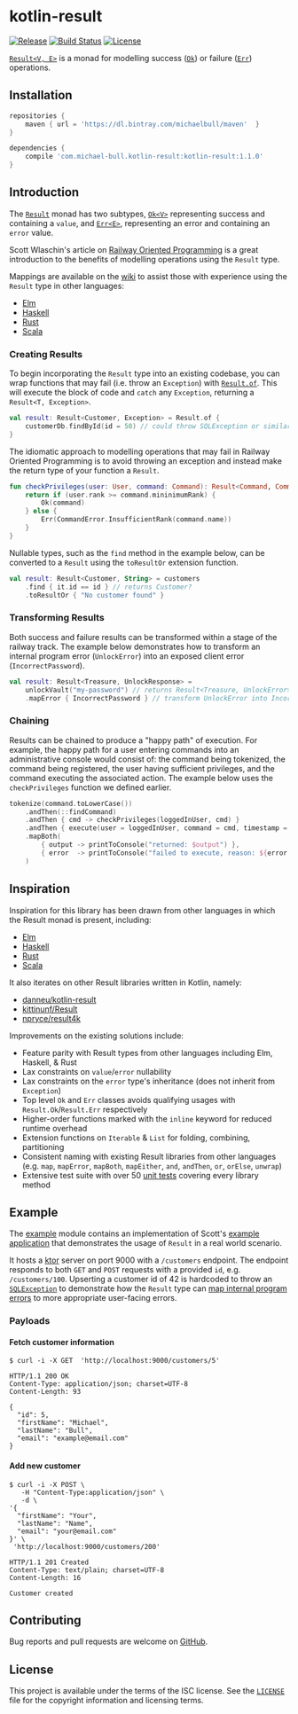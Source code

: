 # kotlin-result

[![Release](https://api.bintray.com/packages/michaelbull/maven/kotlin-result/images/download.svg)](https://bintray.com/michaelbull/maven/kotlin-result/_latestVersion) [![Build Status](https://travis-ci.org/michaelbull/kotlin-result.svg?branch=master)](https://travis-ci.org/michaelbull/kotlin-result) [![License](https://img.shields.io/github/license/michaelbull/kotlin-result.svg)](https://github.com/michaelbull/kotlin-result/blob/master/LICENSE)

[`Result<V, E>`][result] is a monad for modelling success ([`Ok`][result-ok]) or
failure ([`Err`][result-err]) operations.

## Installation

```groovy
repositories {
    maven { url = 'https://dl.bintray.com/michaelbull/maven'  }
}

dependencies {
    compile 'com.michael-bull.kotlin-result:kotlin-result:1.1.0'
}
```

## Introduction

The [`Result`][result] monad has two subtypes, [`Ok<V>`][result-ok] 
representing success and containing a `value`, and [`Err<E>`][result-err],
representing an error and containing an `error` value. 

Scott Wlaschin's article on [Railway Oriented Programming][swalschin-rop] is a great
introduction to the benefits of modelling operations using the `Result` type.

Mappings are available on the [wiki][wiki] to assist those with experience 
using the `Result` type in other languages:

- [Elm](https://github.com/michaelbull/kotlin-result/wiki/Elm)
- [Haskell](https://github.com/michaelbull/kotlin-result/wiki/Haskell)
- [Rust](https://github.com/michaelbull/kotlin-result/wiki/Rust)
- [Scala](https://github.com/michaelbull/kotlin-result/wiki/Scala)

### Creating Results

To begin incorporating the `Result` type into an existing codebase, you can 
wrap functions that may fail (i.e. throw an `Exception`) with
[`Result.of`][result-of]. This will execute the block of code and `catch` any
`Exception`, returning a `Result<T, Exception>`.

```kotlin
val result: Result<Customer, Exception> = Result.of { 
    customerDb.findById(id = 50) // could throw SQLException or similar 
}
```

The idiomatic approach to modelling operations that may fail in Railway
Oriented Programming is to avoid throwing an exception and instead make the 
return type of your function a `Result`.

```kotlin
fun checkPrivileges(user: User, command: Command): Result<Command, CommandError> {
    return if (user.rank >= command.mininimumRank) {
        Ok(command)
    } else {
        Err(CommandError.InsufficientRank(command.name))
    }
}
```

Nullable types, such as the `find` method in the example below, can be 
converted to a `Result` using the `toResultOr` extension function.

```kotlin
val result: Result<Customer, String> = customers
    .find { it.id == id } // returns Customer?
    .toResultOr { "No customer found" }
```

### Transforming Results

Both success and failure results can be transformed within a stage of the
railway track. The example below demonstrates how to transform an internal
program error (`UnlockError`) into an exposed client error 
(`IncorrectPassword`).

```kotlin
val result: Result<Treasure, UnlockResponse> = 
    unlockVault("my-password") // returns Result<Treasure, UnlockError>
    .mapError { IncorrectPassword } // transform UnlockError into IncorrectPassword
```

### Chaining

Results can be chained to produce a "happy path" of execution. For example, the
happy path for a user entering commands into an administrative console would 
consist of: the command being tokenized, the command being registered, the user
having sufficient privileges, and the command executing the associated action.
The example below uses the `checkPrivileges` function we defined earlier.

```kotlin
tokenize(command.toLowerCase())
    .andThen(::findCommand)
    .andThen { cmd -> checkPrivileges(loggedInUser, cmd) }
    .andThen { execute(user = loggedInUser, command = cmd, timestamp = LocalDateTime.now()) }
    .mapBoth(
        { output -> printToConsole("returned: $output") },
        { error  -> printToConsole("failed to execute, reason: ${error.reason}") }
    )
```

## Inspiration

Inspiration for this library has been drawn from other languages in which the
Result monad is present, including:

- [Elm](http://package.elm-lang.org/packages/elm-lang/core/latest/Result)
- [Haskell](https://hackage.haskell.org/package/base-4.10.0.0/docs/Data-Either.html)
- [Rust](https://doc.rust-lang.org/std/result/)
- [Scala](http://www.scala-lang.org/api/2.12.4/scala/util/Either.html)

It also iterates on other Result libraries written in Kotlin, namely:

- [danneu/kotlin-result](https://github.com/danneu/kotlin-result)
- [kittinunf/Result](https://github.com/kittinunf/Result)
- [npryce/result4k](https://github.com/npryce/result4k)

Improvements on the existing solutions include:

- Feature parity with Result types from other languages including Elm, Haskell,
     & Rust
- Lax constraints on `value`/`error` nullability
- Lax constraints on the `error` type's inheritance (does not inherit from
    `Exception`)
- Top level `Ok` and `Err` classes avoids qualifying usages with
    `Result.Ok`/`Result.Err` respectively
- Higher-order functions marked with the `inline` keyword for reduced runtime
    overhead
- Extension functions on `Iterable` & `List` for folding, combining, partitioning
- Consistent naming with existing Result libraries from other languages (e.g.
    `map`, `mapError`, `mapBoth`, `mapEither`, `and`, `andThen`, `or`, `orElse`,
    `unwrap`)
- Extensive test suite with over 50 [unit tests][unit-tests] covering every library method

## Example

The [example][example] module contains an implementation of Scott's
[example application][swalschin-example] that demonstrates the usage of `Result`
in a real world scenario.

It hosts a [ktor][ktor] server on port 9000 with a `/customers` endpoint. The
endpoint responds to both `GET` and `POST` requests with a provided `id`, e.g.
`/customers/100`. Upserting a customer id of 42 is hardcoded to throw an 
[`SQLException`][customer-42] to demonstrate how the `Result` type can [map 
internal program errors][update-customer-error] to more appropriate 
user-facing errors.

### Payloads

#### Fetch customer information

```
$ curl -i -X GET  'http://localhost:9000/customers/5'
```

```
HTTP/1.1 200 OK
Content-Type: application/json; charset=UTF-8
Content-Length: 93

{
  "id": 5,
  "firstName": "Michael",
  "lastName": "Bull",
  "email": "example@email.com"
}
```

#### Add new customer

```
$ curl -i -X POST \
   -H "Content-Type:application/json" \
   -d \
'{
  "firstName": "Your",
  "lastName": "Name",
  "email": "your@email.com"
}' \
 'http://localhost:9000/customers/200'
```

```
HTTP/1.1 201 Created
Content-Type: text/plain; charset=UTF-8
Content-Length: 16

Customer created
```

## Contributing

Bug reports and pull requests are welcome on [GitHub][github].

## License

This project is available under the terms of the ISC license. See the
[`LICENSE`](LICENSE) file for the copyright information and licensing terms.

[result]: https://github.com/michaelbull/kotlin-result/blob/master/src/main/kotlin/com/github/michaelbull/result/Result.kt#L10
[result-ok]: https://github.com/michaelbull/kotlin-result/blob/master/src/main/kotlin/com/github/michaelbull/result/Result.kt#L30
[result-err]: https://github.com/michaelbull/kotlin-result/blob/master/src/main/kotlin/com/github/michaelbull/result/Result.kt#L35
[result-of]: https://github.com/michaelbull/kotlin-result/blob/master/src/main/kotlin/com/github/michaelbull/result/Result.kt#L17
[swalschin-rop]: https://fsharpforfunandprofit.com/rop/
[wiki]: https://github.com/michaelbull/kotlin-result/wiki
[unit-tests]: https://github.com/michaelbull/kotlin-result/tree/master/src/test/kotlin/com/github/michaelbull/result
[example]: https://github.com/michaelbull/kotlin-result/tree/master/example/src/main/kotlin/com/github/michaelbull/result/example
[swalschin-example]: https://github.com/swlaschin/Railway-Oriented-Programming-Example
[ktor]: http://ktor.io/
[customer-42]: https://github.com/michaelbull/kotlin-result/blob/master/example/src/main/kotlin/com/github/michaelbull/result/example/service/InMemoryCustomerRepository.kt#L38
[update-customer-error]: https://github.com/michaelbull/kotlin-result/blob/master/example/src/main/kotlin/com/github/michaelbull/result/example/service/CustomerService.kt#L50
[github]: https://github.com/michaelbull/kotlin-result
